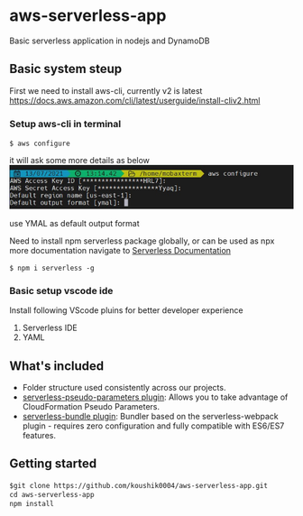 # aws-serverless-app
Basic serverless application in nodejs and DynamoDB

## Basic system steup
First we need to install aws-cli, currently v2 is latest
https://docs.aws.amazon.com/cli/latest/userguide/install-cliv2.html

### Setup aws-cli in terminal
```
$ aws configure
```
it will ask some more details as below
![AWS cli configuration](./readme-assets/aws-cli.png.jpg)

use YMAL as default output format


Need to install npm serverless package globally, or can be used as npx
more documentation navigate to [Serverless Documentation](https://www.serverless.com/framework/docs/getting-started/)
```
$ npm i serverless -g
```
### Basic setup vscode ide
Install following VScode pluins for better developer experience
  1. Serverless IDE
  2. YAML

## What's included
* Folder structure used consistently across our projects.
* [serverless-pseudo-parameters plugin](https://www.npmjs.com/package/serverless-pseudo-parameters): Allows you to take advantage of CloudFormation Pseudo Parameters.
* [serverless-bundle plugin](https://www.npmjs.com/package/serverless-pseudo-parameters): Bundler based on the serverless-webpack plugin - requires zero configuration and fully compatible with ES6/ES7 features.

## Getting started
```
$git clone https://github.com/koushik0004/aws-serverless-app.git
cd aws-serverless-app
npm install
```